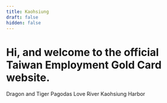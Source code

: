 ```yaml
---
title: Kaohsiung
draft: false
hidden: false
---
```


# Hi, and welcome to the official Taiwan Employment Gold Card website.

Dragon and Tiger Pagodas
Love River
Kaohsiung Harbor
